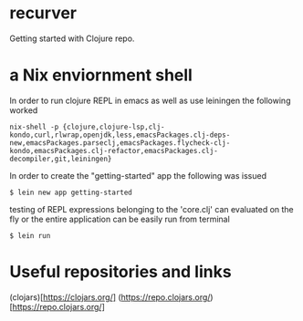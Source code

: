 # recurver
Getting started with Clojure repo.

# a Nix enviornment shell
In order to run clojure REPL in emacs as well as use leiningen the following worked
```
nix-shell -p {clojure,clojure-lsp,clj-kondo,curl,rlwrap,openjdk,less,emacsPackages.clj-deps-new,emacsPackages.parseclj,emacsPackages.flycheck-clj-kondo,emacsPackages.clj-refactor,emacsPackages.clj-decompiler,git,leiningen}
```
In order to create the "getting-started" app the following was issued
```
$ lein new app getting-started
```
testing of REPL expressions belonging to the 'core.clj' can evaluated on the fly or the entire application can be easily run from terminal
```
$ lein run
```
# Useful repositories and links
(clojars)[https://clojars.org/]
(https://repo.clojars.org/)[https://repo.clojars.org/]



